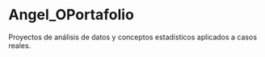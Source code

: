 # Angel_OPortafolio
Proyectos de análisis de datos y conceptos estadísticos aplicados a casos reales.

